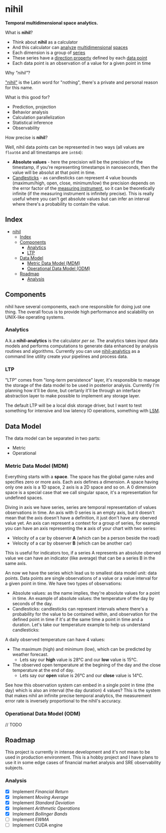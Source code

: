 # nihil

**Temporal multidimensional space analytics.**

What is **nihil**?

- Think about **nihil** as a calculator
- And this calculator can [analyze](https://en.wikipedia.org/wiki/Dimensional_analysis) [multidimensional](https://en.wikipedia.org/wiki/Dimension) [spaces](https://en.wikipedia.org/wiki/Space_(mathematics))
- Each dimension is a group of [series](https://en.wikipedia.org/wiki/Series_(mathematics))
- These series have a [direction property](https://en.wikipedia.org/wiki/Orientation_(geometry)) defined by each [data point](https://en.wikipedia.org/wiki/Unit_of_observation)
- Each data point is an observation of a value for a given point in time

Why *"nihil"*?

["nihil"](https://en.wiktionary.org/wiki/nihil) is the Latin word for "nothing", there's a private and personal reason for this name.

What is this good for?

- Prediction, projection
- Behavior analysis
- Calculation parallelization
- Statistical inference
- Observability

How precise is **nihil**?

Well, nihil data points can be represented in two ways (all values are `float64` and all timestamps are `int64`):

- **Absolute values** - here the precision will be the precision of the timestamp, if you're representing timestamps in nanoseconds, then the value will be absolut at that point in time.
- [Candlesticks](https://en.wikipedia.org/wiki/Candlestick_chart) - as candlesticks can represent 4 value bounds (maximum/high, open, close, minimum/low) the precision depends on the error factor of the [measuring instrument](https://en.wikipedia.org/wiki/Measuring_instrument), so it can be theoretically infinite (if the measuring instrument is infinitely precise). This is really useful where you can't get absolute values but can infer an interval where there's a probability to contain the value.

## Index

- [nihil](#nihil)
	- [Index](#index)
	- [Components](#components)
		- [Analytics](#analytics)
		- [LTP](#ltp)
	- [Data Model](#data-model)
		- [Metric Data Model (MDM)](#metric-data-model-mdm)
		- [Operational Data Model (ODM)](#operational-data-model-odm)
	- [Roadmap](#roadmap)
		- [Analysis](#analysis)


## Components

nihil have several components, each one responsible for doing just one thing. The overall focus is to provide high performance and scalability on UNIX-like operating systems.

### Analytics

A.k.a **nihil-analytics** is the calculator *per se*. The analytics takes input data models and performs computations to generate data enhanced by analysis routines and algorithms. Currently you can use [nihil-analytics](cmd/nihil-analytics) as a command line utility create your pipelines and process data.

### LTP

"LTP" comes from "long-term persistence" layer, it's responsible to manage the storage of the data model to be used in posterior analysis. Currently I'm planning how it'll be done, but certanly it'll be through an interface abstraction layer to make possible to implement any storage layer.

The default LTP will be a local disk storage driver, but I want to test something for intensive and low latency IO operations, something with [LSM](https://en.wikipedia.org/wiki/Log-structured_merge-tree).

## Data Model

The data model can be separated in two parts:

- Metric
- Operational

### Metric Data Model (MDM)

Everything starts with a **space**. The space has the global game rules and specifies zero or more axis. Each axis defines a dimension. A space having only one axis is a 1D space, 2 axis is a 2D space and so on. A 0 dimension space is a special case that we call singular space, it's a representation for undefined spaces.

Diving in axis we have series, series are temporal representation of values observations in time. An axis with 0 series is an empty axis, but it doesn't mean that the axis doesn't have a definition, it just don't have any oberved value yet. An axis can represent a context for a group of series, for example you can have an axis representing the **x** axis of your chart with two series:

- Velocity of a car by observer **A** (which can be a person beside the road)
- Velocity of a car by observer **B** (which can be another car)

This is useful for indicators too, if a series A represents an absolute oberved value we can have an indicator (like average) that can be a series B in the same axis.

An now we have the series which lead us to smallest data model unit: data points. Data points are single observations of a value or a value interval for a given point in time. We have two types of observations:

- Absolute values: as the name implies, they're absolute values for a point in time. An example of absolute values: the temperature of the day by seconds of the day.
- Candlesticks: candlesticks can represent intervals where there's a probability for the value to be contained within, and observation for the defined point in time if it's at the same time a point in time and a duration. Let's take our temperature example to help us understand candlesticks:

A daily observed temperature can have 4 values:

- The maximum (high) and minimum (low), which can be predicted by weather forecast.
  - Lets say our **high** value is 28°C and our **low** value is 15°C.
- The observed open temperature at the begining of the day and the close temperature at the end of day.
  - Lets say our **open** value is 26°C and our **close** value is 14°C.

See how this observation system can embed in a single point in time (the day) which is also an interval (the day duration) 4 values? This is the system that makes nihil an infinite precise temporal analytics, the measurement error rate is inversely proportional to the nihil's accuracy.

### Operational Data Model (ODM)

// TODO

## Roadmap

This project is currently in intense development and it's not mean to be used in production environment. This is a hobby project and I have plans to use it in some edge cases of financial market analysis and SRE observability subjects.

### Analysis

- [x] Implement *Financial Return*
- [x] Implement *Moving Average*
- [x] Implement *Standard Deviation*
- [x] Implement *Arithmetic Operations*
- [x] Implement *Bollinger Bands*
- [ ] Implement *EWMA*
- [ ] Implement CUDA engine